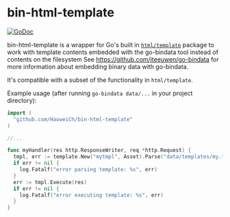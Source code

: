 # bin-html-template

[![GoDoc](https://godoc.org/github.com/arschles/go-bindata-html-template?status.svg)](https://godoc.org/github.com/arschles/go-bindata-html-template)

bin-html-template is a wrapper for Go's built in
[`html/template`](godoc.org/html/template) package to work with template
contents embedded with the go-bindata tool instead of contents on the
filesystem See https://github.com/jteeuwen/go-bindata for more information
about embedding binary data with go-bindata.

It's compatible with a subset of the functionality in `html/template`.

Example usage (after running `go-bindata data/...` in your project directory):

```go
import (
  "github.com/HaoweiCh/bin-html-template"
)

//...

func myHandler(res http.ResponseWriter, req *http.Request) {
  tmpl, err := template.New("mytmpl", Asset).Parse("data/templates/my.tmpl")
  if err != nil {
    log.Fatalf("error parsing template: %s", err)
  }
  err := tmpl.Execute(res)
  if err != nil {
    log.Fatalf("error executing template: %s", err)
  }
}
```
